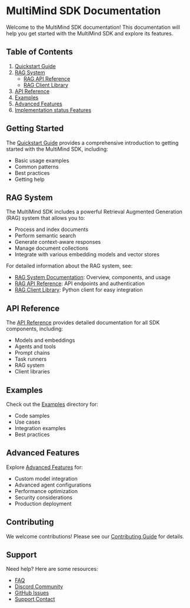 # MultiMind SDK Documentation

Welcome to the MultiMind SDK documentation! This documentation will help you get started with the MultiMind SDK and explore its features.

## Table of Contents

1. [Quickstart Guide](quickstart.md)
2. [RAG System](rag.md)
   - [RAG API Reference](api_reference/rag_api.md)
   - [RAG Client Library](api_reference/rag.md#client-library)
3. [API Reference](api_reference/README.md)
4. [Examples](examples/README.md)
5. [Advanced Features](advanced/README.md)
6. [Implementation status Features](TODO.md)

## Getting Started

The [Quickstart Guide](quickstart.md) provides a comprehensive introduction to getting started with the MultiMind SDK, including:

- Basic usage examples
- Common patterns
- Best practices
- Getting help

## RAG System

The MultiMind SDK includes a powerful Retrieval Augmented Generation (RAG) system that allows you to:

- Process and index documents
- Perform semantic search
- Generate context-aware responses
- Manage document collections
- Integrate with various embedding models and vector stores

For detailed information about the RAG system, see:
- [RAG System Documentation](rag.md): Overview, components, and usage
- [RAG API Reference](api_reference/rag_api.md): API endpoints and authentication
- [RAG Client Library](api_reference/rag.md#client-library): Python client for easy integration

## API Reference

The [API Reference](api_reference/README.md) provides detailed documentation for all SDK components, including:

- Models and embeddings
- Agents and tools
- Prompt chains
- Task runners
- RAG system
- Client libraries

## Examples

Check out the [Examples](examples/README.md) directory for:

- Code samples
- Use cases
- Integration examples
- Best practices

## Advanced Features

Explore [Advanced Features](advanced/README.md) for:

- Custom model integration
- Advanced agent configurations
- Performance optimization
- Security considerations
- Production deployment

## Contributing

We welcome contributions! Please see our [Contributing Guide](../CONTRIBUTING.md) for details.

## Support

Need help? Here are some resources:

- [FAQ](faq.md)
- [Discord Community](https://discord.gg/multimind)
- [GitHub Issues](https://github.com/your-org/multimind-sdk/issues)
- [Support Contact](mailto:support@multimind.dev) 